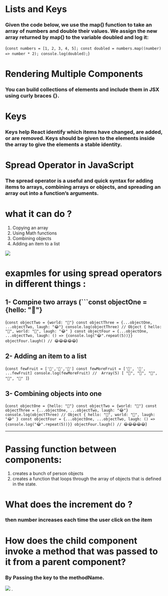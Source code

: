 # Lists and Keys

### Given the code below, we use the map() function to take an array of numbers and double their values. We assign the new array returned by map() to the variable doubled and log it:

(```const numbers = [1, 2, 3, 4, 5];
const doubled = numbers.map((number) => number * 2);
console.log(doubled);```)

# Rendering Multiple Components

### You can build collections of elements and include them in JSX using curly braces {}.

# Keys

### Keys help React identify which items have changed, are added, or are removed. Keys should be given to the elements inside the array to give the elements a stable identity.



# Spread Operator in JavaScript

### The spread operator is a useful and quick syntax for adding items to arrays, combining arrays or objects, and spreading an array out into a function’s arguments.


# what it can do ?

1. Copying an array
2. Using Math functions
3. Combining objects
4. Adding an item to a list

![](https://miro.medium.com/max/2000/1*24ayqOY008AvW_VmkqsYdA.png)

# exapmles for using spread operators in different things : 

## 1- Compine two arrays (```const objectOne = {hello: "🤪"}
(```const objectTwo = {world: "🐻"}
const objectThree = {...objectOne, ...objectTwo, laugh: "😂"}
console.log(objectThree) // Object { hello: "🤪", world: "🐻", laugh: "😂" }
const objectFour = {...objectOne, ...objectTwo, laugh: () => {console.log("😂".repeat(5))}}
objectFour.laugh() // 😂😂😂😂😂```)

## 2- Adding an item to a list

(```const fewFruit = ['🍏','🍊','🍌']
const fewMoreFruit = ['🍉', '🍍', ...fewFruit]
console.log(fewMoreFruit) //  Array(5) [ "🍉", "🍍", "🍏", "🍊", "🍌" ]```)

## 3- Combining objects into one

(```const objectOne = {hello: "🤪"}
const objectTwo = {world: "🐻"}
const objectThree = {...objectOne, ...objectTwo, laugh: "😂"}
console.log(objectThree) // Object { hello: "🤪", world: "🐻", laugh: "😂" }
const objectFour = {...objectOne, ...objectTwo, laugh: () => {console.log("😂".repeat(5))}}
objectFour.laugh() // 😂😂😂😂😂```)


***
# Passing function between components:

1. creates a bunch of person objects
2. creates a function that loops through the array of objects that is defined in the state.

# What does the increment do ?

### then number increases each time the user click on the item

# How does the child component invoke a method that was passed to it from a parent component?

### By Passing the key to the methodName.

![](https://lh4.googleusercontent.com/sBaxDLU9jP8BOaB8vNld8Yu_dv7V3HZGBNBHiguET93-VXWxm1tO3J6PtAWEg46cBAicYGZtZEMwRdYO3NYJUKBrEIT18-KvRUAMIHzQ_Q1sagcKZa3hyKVR4hJaf4VpTV3hoAoa)
.


